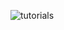 ![tutorials](https://user-images.githubusercontent.com/67686187/142154169-efd4d1f8-dc37-4ea9-84db-52c6c1006116.jpg)
